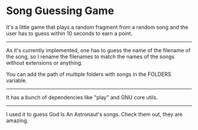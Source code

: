 # Song Guessing Game
It's a little game that plays a random fragment from a random song and the user has to guess within 10 seconds to earn a point.

---
As it's currently implemented, one has to guess the name of the filename of the song, so I rename the filenames to match the names of the songs without extensions or anything.

You can add the path of multiple folders with songs in the FOLDERS variable.

---
It has a bunch of dependencies like "play" and GNU core utils.

---
I used it to guess God Is An Astronaut's songs. Check them out, they are amazing.
